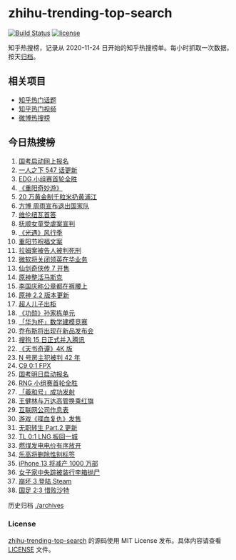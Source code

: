 # zhihu-trending-top-search

[![Build Status](https://github.com/justjavac/zhihu-trending-top-search/workflows/ci/badge.svg?branch=main)](https://github.com/justjavac/zhihu-trending-top-search/actions)
[![license](https://img.shields.io/github/license/justjavac/zhihu-trending-top-search)](https://github.com/justjavac/zhihu-trending-top-search/blob/main/LICENSE)

知乎热搜榜，记录从 2020-11-24 日开始的知乎热搜榜单。每小时抓取一次数据，按天[归档](./archives)。

## 相关项目

- [知乎热门话题](https://github.com/justjavac/zhihu-trending-hot-questions)
- [知乎热门视频](https://github.com/justjavac/zhihu-trending-hot-video)
- [微博热搜榜](https://github.com/justjavac/weibo-trending-hot-search)

## 今日热搜榜

<!-- BEGIN -->
<!-- 最后更新时间 Fri Oct 15 2021 15:06:43 GMT+0800 (China Standard Time) -->

1. [国考启动网上报名](https://www.zhihu.com/search?q=国考)
1. [一人之下 547 话更新](https://www.zhihu.com/search?q=一人之下)
1. [EDG 小组赛首轮全胜](https://www.zhihu.com/search?q=EDG)
1. [《重阳奇妙游》](https://www.zhihu.com/search?q=重阳奇妙游)
1. [20 万黄金制千粒米扔黄浦江](https://www.zhihu.com/search?q=黄金米)
1. [方博 周雨宣布退出国家队](https://www.zhihu.com/search?q=方博周雨)
1. [维伦纽瓦首答](https://www.zhihu.com/search?q=维伦纽瓦)
1. [抚顺女童受虐案宣判](https://www.zhihu.com/search?q=女童受虐案)
1. [《光遇》风行季](https://www.zhihu.com/search?q=光遇)
1. [重阳节祝福文案](https://www.zhihu.com/search?q=重阳节文案)
1. [拉姆案被告人被判死刑](https://www.zhihu.com/search?q=拉姆)
1. [微软将关闭领英在华业务](https://www.zhihu.com/search?q=领英)
1. [仙剑奇侠传 7 开售](https://www.zhihu.com/search?q=仙剑奇侠传7)
1. [原神整活马斯克](https://www.zhihu.com/search?q=原神)
1. [李国庆称公章都在裤腰上](https://www.zhihu.com/search?q=李国庆)
1. [原神 2.2 版本更新](https://www.zhihu.com/search?q=原神)
1. [超人儿子出柜](https://www.zhihu.com/search?q=超人)
1. [《功勋》孙家栋单元](https://www.zhihu.com/search?q=功勋)
1. [「华为杯」数学建模竞赛](https://www.zhihu.com/search?q=华为杯)
1. [乔布斯将出现在新品发布会](https://www.zhihu.com/search?q=乔布斯)
1. [搜狗 15 日正式并入腾讯](https://www.zhihu.com/search?q=搜狗)
1. [《天书奇谭》4K 版](https://www.zhihu.com/search?q=天书奇谭)
1. [N 号房主犯被判 42 年](https://www.zhihu.com/search?q=N号房)
1. [C9 0:1 FPX](https://www.zhihu.com/search?q=FPX)
1. [国考明日启动报名](https://www.zhihu.com/search?q=国考)
1. [RNG 小组赛首轮全胜](https://www.zhihu.com/search?q=RNG)
1. [「羲和号」成功发射](https://www.zhihu.com/search?q=羲和号)
1. [王健林与万达高管换乘红旗](https://www.zhihu.com/search?q=王健林)
1. [互联网公司作息表](https://www.zhihu.com/search?q=公司作息表)
1. [游戏《喋血复仇》发售](https://www.zhihu.com/search?q=喋血复仇)
1. [无职转生 Part.2 更新](https://www.zhihu.com/search?q=无职转生)
1. [TL 0:1 LNG 扳回一城](https://www.zhihu.com/search?q=LNG)
1. [燃煤发电电价有序放开](https://www.zhihu.com/search?q=电价)
1. [乐高将删除性别标签](https://www.zhihu.com/search?q=乐高)
1. [iPhone 13 将减产 1000 万部](https://www.zhihu.com/search?q=iPhone减产)
1. [女子家中失踪被装行李箱抛尸](https://www.zhihu.com/search?q=行李箱抛尸)
1. [崩坏 3 登陆 Steam](https://www.zhihu.com/search?q=崩坏3)
1. [国足 2:3 惜败沙特](https://www.zhihu.com/search?q=中国男足)

<!-- END -->

历史归档 [./archives](./archives)

### License

[zhihu-trending-top-search](https://github.com/justjavac/zhihu-trending-top-search)
的源码使用 MIT License 发布。具体内容请查看 [LICENSE](./LICENSE) 文件。
